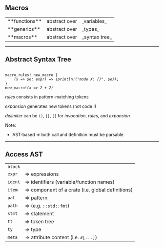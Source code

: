 ## Macros

<table class="no-border center-mid">
<tr class="fragment"> <td>**functions**</td> <td>abstract over</td> <td>_variables_</td> </tr>
<tr class="fragment"> <td>**generics**</td> <td>abstract over</td> <td>_types_</td>
<tr class="fragment"> <td>**macros**</td> <td>abstract over</td> <td>_syntax tree_</td>
</table>

---

## **A**bstract **S**yntax **T**ree

<pre><code data-trim data-noescape class="rust">
macro_rules! new_macro {
    <i class="h3">(</i><i class="h1">x => $e: expr</i><i class="h3">)</i> => <i class="h3">(</i><i class="h2">println!("mode X: {}", $e)</i><i class="h3">)</i>;
}
new_macro!<i class="h3">(</i><i class="h4">x => 2 + 2</i><i class="h3">)</i>
</pre></code>

<i class="h1">rules</i> consists in pattern-matching tokens 

<i class="h2">expansion</i> generates new tokens (not code !)

<i class="h3">delimiter</i> can be `()`, `{}`, `[]` for <i class="h4">invocation</i>, <i class="h1">rules</i>, and <i class="h2">expansion</i>

Note:
* AST-based ⇒ both call and definition must be parsable 

---

## Access AST 

| | |
| --- | --- |
| `block` | |
| `expr` | ⇒ expressions
| `ident` | ⇒ identifiers (variable/function names)
| `item` | ⇒ component of a crate (i.e. global definitions)
| `pat` | ⇒ pattern
| `path` | ⇒ (e.g. `::std::fmt`)
| `stmt` | ⇒ statement
| `tt` | ⇒ token tree
| `ty` | ⇒ type
| `meta` | ⇒ attribute content (i.e. `#[...]`)
<!-- .element class="headless compact" -->